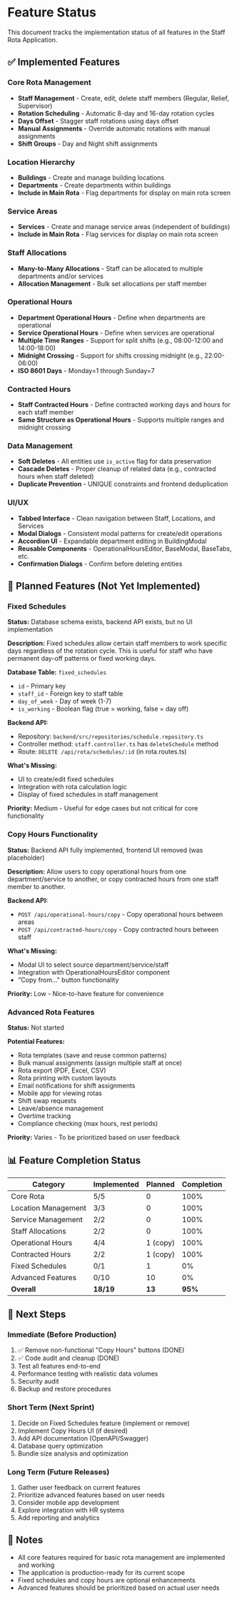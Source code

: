# Feature Status

This document tracks the implementation status of all features in the Staff Rota Application.

## ✅ Implemented Features

### Core Rota Management
- **Staff Management** - Create, edit, delete staff members (Regular, Relief, Supervisor)
- **Rotation Scheduling** - Automatic 8-day and 16-day rotation cycles
- **Days Offset** - Stagger staff rotations using days offset
- **Manual Assignments** - Override automatic rotations with manual assignments
- **Shift Groups** - Day and Night shift assignments

### Location Hierarchy
- **Buildings** - Create and manage building locations
- **Departments** - Create departments within buildings
- **Include in Main Rota** - Flag departments for display on main rota screen

### Service Areas
- **Services** - Create and manage service areas (independent of buildings)
- **Include in Main Rota** - Flag services for display on main rota screen

### Staff Allocations
- **Many-to-Many Allocations** - Staff can be allocated to multiple departments and/or services
- **Allocation Management** - Bulk set allocations per staff member

### Operational Hours
- **Department Operational Hours** - Define when departments are operational
- **Service Operational Hours** - Define when services are operational
- **Multiple Time Ranges** - Support for split shifts (e.g., 08:00-12:00 and 14:00-18:00)
- **Midnight Crossing** - Support for shifts crossing midnight (e.g., 22:00-06:00)
- **ISO 8601 Days** - Monday=1 through Sunday=7

### Contracted Hours
- **Staff Contracted Hours** - Define contracted working days and hours for each staff member
- **Same Structure as Operational Hours** - Supports multiple ranges and midnight crossing

### Data Management
- **Soft Deletes** - All entities use `is_active` flag for data preservation
- **Cascade Deletes** - Proper cleanup of related data (e.g., contracted hours when staff deleted)
- **Duplicate Prevention** - UNIQUE constraints and frontend deduplication

### UI/UX
- **Tabbed Interface** - Clean navigation between Staff, Locations, and Services
- **Modal Dialogs** - Consistent modal patterns for create/edit operations
- **Accordion UI** - Expandable department editing in BuildingModal
- **Reusable Components** - OperationalHoursEditor, BaseModal, BaseTabs, etc.
- **Confirmation Dialogs** - Confirm before deleting entities

## 🚧 Planned Features (Not Yet Implemented)

### Fixed Schedules
**Status:** Database schema exists, backend API exists, but no UI implementation

**Description:**
Fixed schedules allow certain staff members to work specific days regardless of the rotation cycle. This is useful for staff who have permanent day-off patterns or fixed working days.

**Database Table:** `fixed_schedules`
- `id` - Primary key
- `staff_id` - Foreign key to staff table
- `day_of_week` - Day of week (1-7)
- `is_working` - Boolean flag (true = working, false = day off)

**Backend API:**
- Repository: `backend/src/repositories/schedule.repository.ts`
- Controller method: `staff.controller.ts` has `deleteSchedule` method
- Route: `DELETE /api/rota/schedules/:id` (in rota.routes.ts)

**What's Missing:**
- UI to create/edit fixed schedules
- Integration with rota calculation logic
- Display of fixed schedules in staff management

**Priority:** Medium - Useful for edge cases but not critical for core functionality

### Copy Hours Functionality
**Status:** Backend API fully implemented, frontend UI removed (was placeholder)

**Description:**
Allow users to copy operational hours from one department/service to another, or copy contracted hours from one staff member to another.

**Backend API:**
- `POST /api/operational-hours/copy` - Copy operational hours between areas
- `POST /api/contracted-hours/copy` - Copy contracted hours between staff

**What's Missing:**
- Modal UI to select source department/service/staff
- Integration with OperationalHoursEditor component
- "Copy from..." button functionality

**Priority:** Low - Nice-to-have feature for convenience

### Advanced Rota Features
**Status:** Not started

**Potential Features:**
- Rota templates (save and reuse common patterns)
- Bulk manual assignments (assign multiple staff at once)
- Rota export (PDF, Excel, CSV)
- Rota printing with custom layouts
- Email notifications for shift assignments
- Mobile app for viewing rotas
- Shift swap requests
- Leave/absence management
- Overtime tracking
- Compliance checking (max hours, rest periods)

**Priority:** Varies - To be prioritized based on user feedback

## 📊 Feature Completion Status

| Category | Implemented | Planned | Completion |
|----------|-------------|---------|------------|
| Core Rota | 5/5 | 0 | 100% |
| Location Management | 3/3 | 0 | 100% |
| Service Management | 2/2 | 0 | 100% |
| Staff Allocations | 2/2 | 0 | 100% |
| Operational Hours | 4/4 | 1 (copy) | 100% |
| Contracted Hours | 2/2 | 1 (copy) | 100% |
| Fixed Schedules | 0/1 | 1 | 0% |
| Advanced Features | 0/10 | 10 | 0% |
| **Overall** | **18/19** | **13** | **95%** |

## 🎯 Next Steps

### Immediate (Before Production)
1. ✅ Remove non-functional "Copy Hours" buttons (DONE)
2. ✅ Code audit and cleanup (DONE)
3. Test all features end-to-end
4. Performance testing with realistic data volumes
5. Security audit
6. Backup and restore procedures

### Short Term (Next Sprint)
1. Decide on Fixed Schedules feature (implement or remove)
2. Implement Copy Hours UI (if desired)
3. Add API documentation (OpenAPI/Swagger)
4. Database query optimization
5. Bundle size analysis and optimization

### Long Term (Future Releases)
1. Gather user feedback on current features
2. Prioritize advanced features based on user needs
3. Consider mobile app development
4. Explore integration with HR systems
5. Add reporting and analytics

## 📝 Notes

- All core features required for basic rota management are implemented and working
- The application is production-ready for its current scope
- Fixed schedules and copy hours are optional enhancements
- Advanced features should be prioritized based on actual user needs

